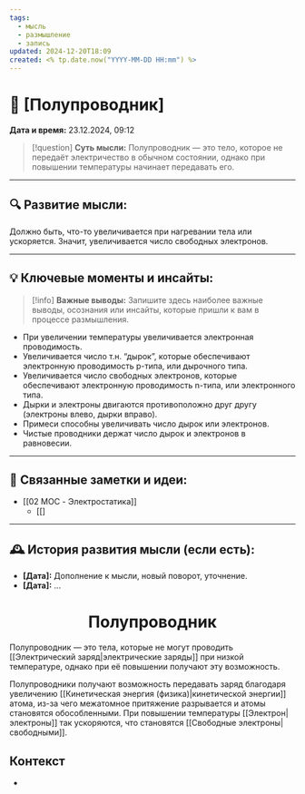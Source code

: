 ```yaml
---
tags:
  - мысль
  - размышление
  - запись
updated: 2024-12-20T18:09
created: <% tp.date.now("YYYY-MM-DD HH:mm") %>
---
```


# 💭  [Полупроводник]

**Дата и время:** 23.12.2024, 09:12

> [!question] **Суть мысли:**
> Полупроводник — это тело, которое не передаёт электричество в обычном состоянии, однако при повышении температуры начинает передавать его.

---

## 🔍 Развитие мысли:

Должно быть, что-то увеличивается при нагревании тела или ускоряется.
Значит, увеличивается число свободных электронов. 

---

## 💡 Ключевые моменты и инсайты:

> [!info] **Важные выводы:**
> Запишите здесь наиболее важные выводы, осознания или инсайты, которые пришли к вам в процессе размышления.

- При увеличении температуры увеличивается электронная проводимость.
- Увеличивается число т.н. “дырок”, которые обеспечивают электронную проводимость p-типа, или дырочного типа.
- Увеличивается число свободных электронов, которые обеспечивают электронную проводимость n-типа, или электронного типа.
- Дырки и электроны двигаются противоположно друг другу (электроны влево, дырки вправо).
- Примеси способны увеличивать число дырок или электронов.
- Чистые проводники держат число дырок и электронов в равновесии.
- ---
## 🔄 Связанные заметки и идеи:

- [[02 MOC - Электростатика]]
	- [[]

---

## 🕰️ История развития мысли (если есть):

* **[Дата]:**  Дополнение к мысли, новый поворот, уточнение.
* **[Дата]:**  ...
<center> <h1> <b> Полупроводник </b> </h1> </center>
Полупроводник — это тела, которые не могут проводить [[Электрический заряд|электрические заряды]] при низкой температуре, однако при её повышении получают эту возможность.
 
Полупроводники получают возможность передавать заряд благодаря увеличению [[Кинетическая энергия (физика)|кинетической энергии]] атома, из-за чего межатомное притяжение разрывается и атомы становятся обособленными. При повышении температуры [[Электрон|электроны]] так ускоряются, что становятся [[Свободные электроны|свободными]].


## Контекст
- 

